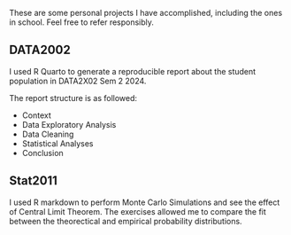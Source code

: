 These are some personal projects I have accomplished, including the ones in school. Feel free to refer responsibly. 

## DATA2002 
I used R Quarto to generate a reproducible report about the student population in DATA2X02 Sem 2 2024. 

The report structure is as followed: 
- Context
- Data Exploratory Analysis
- Data Cleaning
- Statistical Analyses
- Conclusion

## Stat2011 
I used R markdown to perform Monte Carlo Simulations and see the effect of Central Limit Theorem. 
The exercises allowed me to compare the fit between the theorectical and empirical probability distributions.

